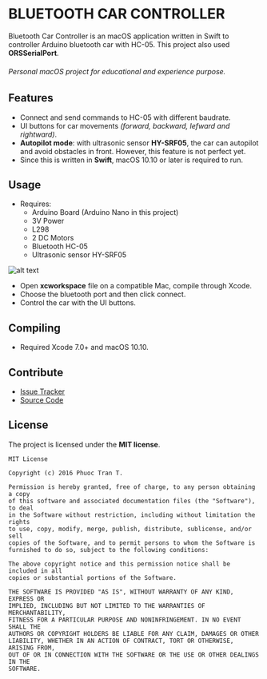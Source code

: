 BLUETOOTH CAR CONTROLLER
========================

Bluetooth Car Controller is an macOS application written in Swift to controller Arduino bluetooth car with HC-05. This project also used __ORSSerialPort__.

###### Personal _macOS_ project for educational and experience purpose.

Features
--------

- Connect and send commands to HC-05 with different baudrate.
- UI buttons for car movements _(forward, backward, lefward and rightward)_.
- __Autopilot mode__: with ultrasonic sensor __HY-SRF05__, the car can autopilot and avoid obstacles in front. However, this feature is not  perfect yet.
- Since this is written in __Swift__, macOS 10.10 or later is required to run.

Usage
-----

- Requires:
  - Arduino Board (Arduino Nano in this project)
  - 3V Power
  - L298
  - 2 DC Motors
  - Bluetooth HC-05
  - Ultrasonic sensor HY-SRF05

![alt text](https://github.com/phuocpeter19/BluetoothCar/blob/master/BluetoothCarWires.png?raw=true "Instruction")
- Open __xcworkspace__ file on a compatible Mac, compile through Xcode.
- Choose the bluetooth port and then click connect.
- Control the car with the UI buttons.


Compiling
---------

- Required Xcode 7.0+ and macOS 10.10.

Contribute
----------

- [Issue Tracker](http://github.com/phuocpeter19/BluetoothCar/issues)
- [Source Code](http://github.com/phuocpeter19/BluetoothCar)

License
-------

The project is licensed under the __MIT license__.

```
MIT License

Copyright (c) 2016 Phuoc Tran T.

Permission is hereby granted, free of charge, to any person obtaining a copy
of this software and associated documentation files (the "Software"), to deal
in the Software without restriction, including without limitation the rights
to use, copy, modify, merge, publish, distribute, sublicense, and/or sell
copies of the Software, and to permit persons to whom the Software is
furnished to do so, subject to the following conditions:

The above copyright notice and this permission notice shall be included in all
copies or substantial portions of the Software.

THE SOFTWARE IS PROVIDED "AS IS", WITHOUT WARRANTY OF ANY KIND, EXPRESS OR
IMPLIED, INCLUDING BUT NOT LIMITED TO THE WARRANTIES OF MERCHANTABILITY,
FITNESS FOR A PARTICULAR PURPOSE AND NONINFRINGEMENT. IN NO EVENT SHALL THE
AUTHORS OR COPYRIGHT HOLDERS BE LIABLE FOR ANY CLAIM, DAMAGES OR OTHER
LIABILITY, WHETHER IN AN ACTION OF CONTRACT, TORT OR OTHERWISE, ARISING FROM,
OUT OF OR IN CONNECTION WITH THE SOFTWARE OR THE USE OR OTHER DEALINGS IN THE
SOFTWARE.
```